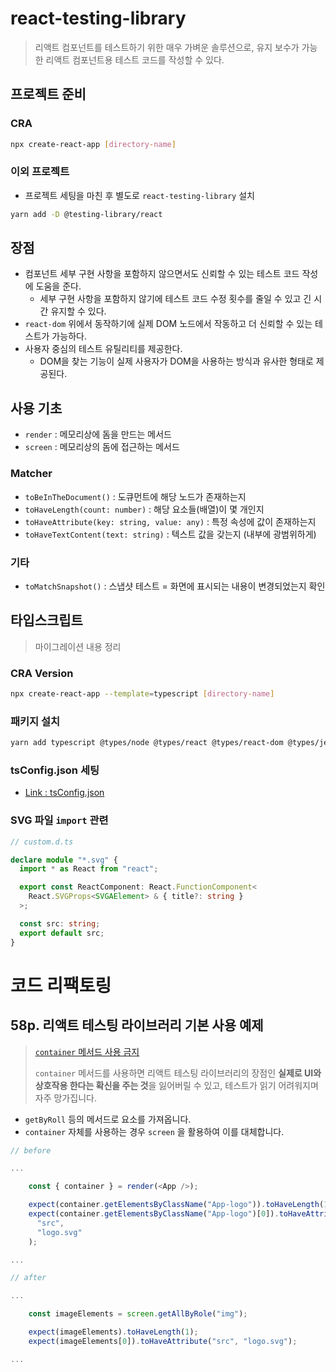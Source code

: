 # react-testing-library

> 리액트 컴포넌트를 테스트하기 위한 매우 가벼운 솔루션으로, 유지 보수가 가능한 리액트 컴포넌트용 테스트 코드를 작성할 수 있다.

## 프로젝트 준비

### CRA

```sh
npx create-react-app [directory-name]
```

### 이외 프로젝트

- 프로젝트 세팅을 마친 후 별도로 `react-testing-library` 설치

```sh
yarn add -D @testing-library/react
```

## 장점

- 컴포넌트 세부 구현 사항을 포함하지 않으면서도 신뢰할 수 있는 테스트 코드 작성에 도움을 준다.
  - 세부 구현 사항을 포함하지 않기에 테스트 코드 수정 횟수를 줄일 수 있고 긴 시간 유지할 수 있다.
- `react-dom` 위에서 동작하기에 실제 DOM 노드에서 작동하고 더 신뢰할 수 있는 테스트가 가능하다.
- 사용자 중심의 테스트 유틸리티를 제공한다.
  - DOM을 찾는 기능이 실제 사용자가 DOM을 사용하는 방식과 유사한 형태로 제공된다.

## 사용 기초

- `render` : 메모리상에 돔을 만드는 메서드
- `screen` : 메모리상의 돔에 접근하는 메서드

### Matcher

- `toBeInTheDocument()` : 도큐먼트에 해당 노드가 존재하는지
- `toHaveLength(count: number)` : 해당 요소들(배열)이 몇 개인지
- `toHaveAttribute(key: string, value: any)` : 특정 속성에 값이 존재하는지
- `toHaveTextContent(text: string)` : 텍스트 값을 갖는지 (내부에 광범위하게)

### 기타

- `toMatchSnapshot()` : 스냅샷 테스트 = 화면에 표시되는 내용이 변경되었는지 확인

## 타입스크립트

> 마이그레이션 내용 정리

### CRA Version

```sh
npx create-react-app --template=typescript [directory-name]
```

### 패키지 설치

```sh
yarn add typescript @types/node @types/react @types/react-dom @types/jest
```

### tsConfig.json 세팅

- [Link : tsConfig.json](https://github.com/p-acid/react-tdd-practice/blob/main/react-testing-library/tsconfig.json)

### SVG 파일 `import` 관련

```ts
// custom.d.ts

declare module "*.svg" {
  import * as React from "react";

  export const ReactComponent: React.FunctionComponent<
    React.SVGProps<SVGAElement> & { title?: string }
  >;

  const src: string;
  export default src;
}
```

# 코드 리팩토링

## 58p. 리액트 테스팅 라이브러리 기본 사용 예제

> [`container` 메서드 사용 금지](https://github.com/testing-library/eslint-plugin-testing-library/blob/main/docs/rules/no-container.md)
>
> `container` 메서드를 사용하면 리액트 테스팅 라이브러리의 장점인 **실제로 UI와 상호작용 한다는 확신을 주는 것**을 잃어버릴 수 있고, 테스트가 읽기 어려워지며 자주 망가집니다.

- `getByRoll` 등의 메서드로 요소를 가져옵니다.
- `container` 자체를 사용하는 경우 `screen` 을 활용하여 이를 대체합니다.

```js
// before

...

    const { container } = render(<App />);

    expect(container.getElementsByClassName("App-logo")).toHaveLength(1);
    expect(container.getElementsByClassName("App-logo")[0]).toHaveAttribute(
      "src",
      "logo.svg"
    );

...
```

```js
// after

...

    const imageElements = screen.getAllByRole("img");

    expect(imageElements).toHaveLength(1);
    expect(imageElements[0]).toHaveAttribute("src", "logo.svg");

...
```
